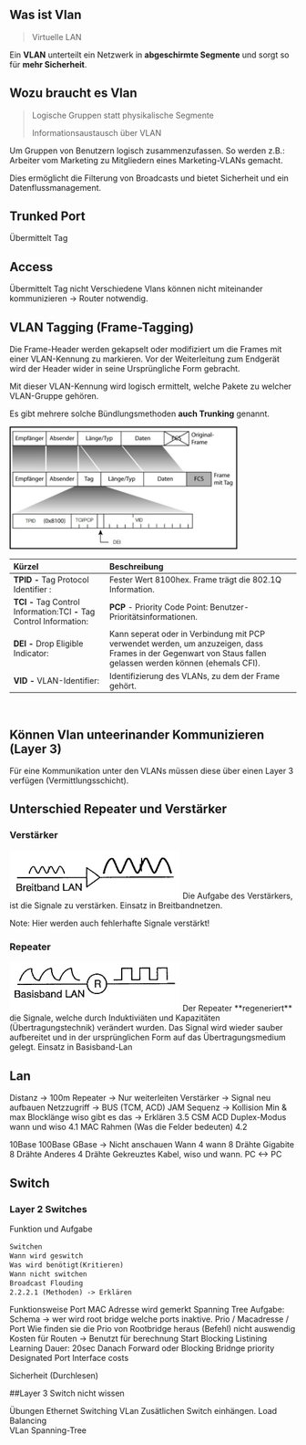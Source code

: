 <!-- TITLE: Netzwerk Prüfung -->
<!-- SUBTITLE: Infos zur Net Prüfung vom 23.6.18 -->


## Was ist Vlan

> Virtuelle LAN

Ein **VLAN** unterteilt ein Netzwerk in **abgeschirmte Segmente** und sorgt so für **mehr Sicherheit**.

## Wozu braucht es Vlan


> Logische Gruppen statt physikalische Segmente
>
> Informationsaustausch über VLAN

Um Gruppen von Benutzern logisch zusammenzufassen. So werden z.B.: Arbeiter vom Marketing zu Mitgliedern eines Marketing-VLANs gemacht.

Dies ermöglicht die Filterung von Broadcasts und bietet Sicherheit und ein Datenflussmanagement. 

## Trunked Port

Übermittelt Tag

## Access

Übermittelt Tag nicht
Verschiedene Vlans können nicht miteinander kommunizieren -> Router notwendig.

## VLAN Tagging (Frame-Tagging)


Die Frame-Header werden gekapselt oder modifiziert um die Frames mit einer VLAN-Kennung zu markieren. Vor der Weiterleitung zum Endgerät wird der Header wider in seine Ursprüngliche Form gebracht.

Mit dieser VLAN-Kennung wird logisch ermittelt, welche Pakete zu welcher VLAN-Gruppe gehören.

Es gibt mehrere solche Bündlungsmethoden **auch Trunking** genannt.

<img src="images/NET_gframe-format.png" alt="" width="400">

| Kürzel | Beschreibung |
| :----------------------------------- | :----------------------------------------------------------- |
| **TPID** **-** Tag Protocol Identifier : | Fester Wert 8100hex. Frame trägt die 802.1Q Information. |
|         **TCI** **-** Tag Control Information:TCI **-** Tag Control Information:                         | **PCP** - Priority Code Point: Benutzer-Prioritätsinformationen. |
| **DEI** **-** Drop Eligible Indicator: | Kann seperat oder in Verbindung mit PCP verwendet werden, um anzuzeigen, dass Frames in der Gegenwart von Staus fallen gelassen werden können (ehemals CFI). |
| **VID** **-** VLAN-Identifier:       | Identifizierung des VLANs, zu dem der Frame gehört.          |

​		

## Können Vlan unteerinander Kommunizieren (Layer 3)


Für eine Kommunikation unter den VLANs müssen diese über einen Layer 3 verfügen (Vermittlungsschicht).

## Unterschied Repeater und Verstärker


### Verstärker
<img src="images/NET_breitbandLan.png" alt="" width="300">
Die Aufgabe des Verstärkers, ist die Signale zu verstärken. Einsatz in Breitbandnetzen. 

Note: Hier werden auch fehlerhafte Signale verstärkt!

### Repeater
<img src="images/NET_basisbandLan.png" alt="" width="300">
Der Repeater **regeneriert** die Signale, welche durch Induktiviäten und Kapazitäten (Übertragungstechnik) verändert wurden. Das Signal wird wieder sauber aufbereitet und in der ursprünglichen Form auf das Übertragungsmedium gelegt. Einsatz in Basisband-Lan

## Lan

Distanz -> 100m
Repeater -> Nur weiterleiten
Verstärker -> Signal neu aufbauen
Netzzugriff -> BUS (TCM, ACD)
JAM Sequenz -> Kollision
Min & max Blocklänge wiso gibt es das -> Erklären
3.5 CSM ACD Duplex-Modus wann und wiso
4.1 MAC Rahmen (Was die Felder bedeuten)
4.2

10Base 100Base GBase -> Nicht anschauen
Wann 4 wann 8 Drähte
Gigabite 8 Drähte
Anderes 4 Drähte
Gekreuztes Kabel, wiso und wann.
PC <-> PC

## Switch

### Layer 2 Switches

Funktion und Aufgabe

	Switchen
	Wann wird geswitch
	Was wird benötigt(Kritieren)
	Wann nicht switchen
	Broadcast Flouding
	2.2.2.1 (Methoden) -> Erklären
Funktionsweise
	Port MAC Adresse wird gemerkt
Spanning Tree
	Aufgabe: Schema -> wer wird root bridge welche ports inaktive.
	Prio / Macadresse / Port
	Wie finden sie die Prio von Rootbridge heraus (Befehl) nicht auswendig
	Kosten für Routen -> Benutzt für berechnung
	Start
		Blocking
		Listining
		Learning
		Dauer: 20sec
		Danach Forward oder Blocking
	Bridnge priority
	Designated Port
	Interface costs

Sicherheit (Durchlesen)

##Layer 3 Switch nicht wissen

Übungen
	Ethernet
	Switching VLan
	Zusätlichen Switch einhängen.
	Load Balancing	
	VLan Spanning-Tree